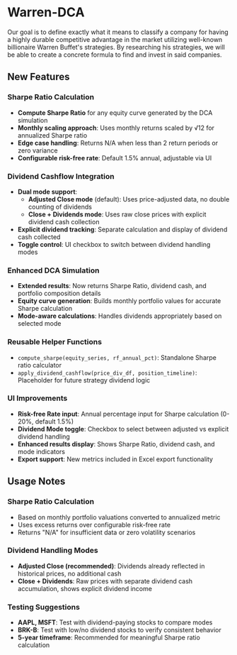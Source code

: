 # Warren-DCA

Our goal is to define exactly what it means to classify a company for having a highly durable competitive advantage in the market utilizing well-known billionaire Warren Buffet's strategies. By researching his strategies, we will be able to create a concrete formula to find and invest in said companies.

## New Features

### Sharpe Ratio Calculation
- **Compute Sharpe Ratio** for any equity curve generated by the DCA simulation
- **Monthly scaling approach**: Uses monthly returns scaled by √12 for annualized Sharpe ratio
- **Edge case handling**: Returns N/A when less than 2 return periods or zero variance
- **Configurable risk-free rate**: Default 1.5% annual, adjustable via UI

### Dividend Cashflow Integration
- **Dual mode support**: 
  - **Adjusted Close mode** (default): Uses price-adjusted data, no double counting of dividends
  - **Close + Dividends mode**: Uses raw close prices with explicit dividend cash collection
- **Explicit dividend tracking**: Separate calculation and display of dividend cash collected
- **Toggle control**: UI checkbox to switch between dividend handling modes

### Enhanced DCA Simulation
- **Extended results**: Now returns Sharpe Ratio, dividend cash, and portfolio composition details
- **Equity curve generation**: Builds monthly portfolio values for accurate Sharpe calculation
- **Mode-aware calculations**: Handles dividends appropriately based on selected mode

### Reusable Helper Functions
- `compute_sharpe(equity_series, rf_annual_pct)`: Standalone Sharpe ratio calculator
- `apply_dividend_cashflow(price_div_df, position_timeline)`: Placeholder for future strategy dividend logic

### UI Improvements
- **Risk-free Rate input**: Annual percentage input for Sharpe calculation (0-20%, default 1.5%)
- **Dividend Mode toggle**: Checkbox to select between adjusted vs explicit dividend handling
- **Enhanced results display**: Shows Sharpe Ratio, dividend cash, and mode indicators
- **Export support**: New metrics included in Excel export functionality

## Usage Notes

### Sharpe Ratio Calculation
- Based on monthly portfolio valuations converted to annualized metric
- Uses excess returns over configurable risk-free rate
- Returns "N/A" for insufficient data or zero volatility scenarios

### Dividend Handling Modes
- **Adjusted Close (recommended)**: Dividends already reflected in historical prices, no additional cash
- **Close + Dividends**: Raw prices with separate dividend cash accumulation, shows explicit dividend income

### Testing Suggestions
- **AAPL, MSFT**: Test with dividend-paying stocks to compare modes
- **BRK-B**: Test with low/no dividend stocks to verify consistent behavior
- **5-year timeframe**: Recommended for meaningful Sharpe ratio calculation